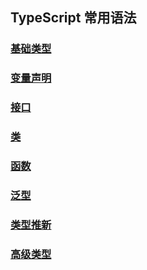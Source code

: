 ## TypeScript 常用语法

### [基础类型](./baseType.md)

### [变量声明](./variableDeclaration.md)

### [接口](./interface.md)

### [类](./class.md)

### [函数](./function.md)

### [泛型](./generics.md)

### [类型推新](./typeInference.md)

### [高级类型](./advancedType.md)
